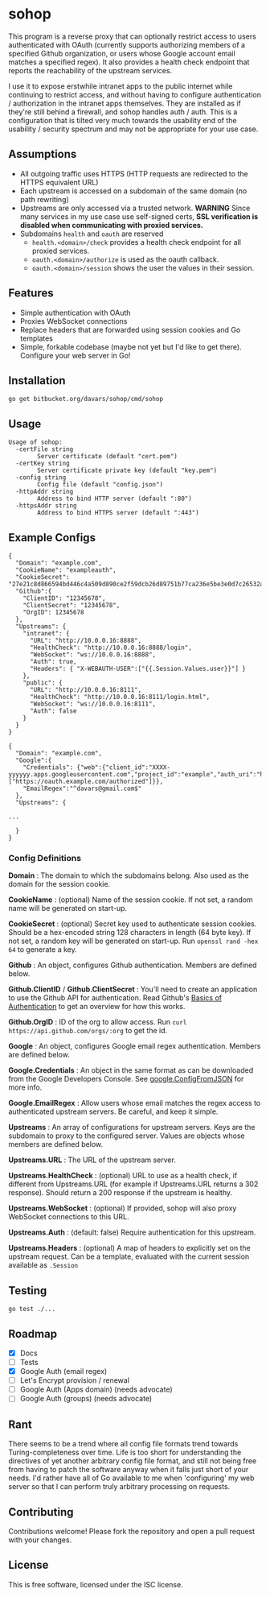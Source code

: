 # sohop

This program is a reverse proxy that can optionally restrict access to users authenticated with OAuth (currently
supports authorizing members of a specified Github organization, or users whose Google account email matches a
specified regex).  It also provides a health check endpoint that reports the reachability of the upstream services.

I use it to expose erstwhile intranet apps to the public internet while continuing to restrict access, and without
having to configure authentication / authorization in the intranet apps themselves.  They are installed as if they're
still behind a firewall, and sohop handles auth / auth.  This is a configuration that is tilted very much towards the 
usability end of the usability / security spectrum and may not be appropriate for your use case.

## Assumptions

* All outgoing traffic uses HTTPS (HTTP requests are redirected to the HTTPS equivalent URL)
* Each upstream is accessed on a subdomain of the same domain (no path rewriting)
* Upstreams are only accessed via a trusted network.  **WARNING** Since many services in my use case use self-signed
certs, **SSL verification is disabled when communicating with proxied services.**
* Subdomains `health` and `oauth` are reserved
    * `health.<domain>/check` provides a health check endpoint for all proxied services.  
    * `oauth.<domain>/authorize` is used as the oauth callback.
    * `oauth.<domain>/session` shows the user the values in their session.

## Features

* Simple authentication with OAuth
* Proxies WebSocket connections
* Replace headers that are forwarded using session cookies and Go templates
* Simple, forkable codebase (maybe not yet but I'd like to get there).  Configure your web server in Go!

## Installation

`go get bitbucket.org/davars/sohop/cmd/sohop`

## Usage

```
Usage of sohop:
  -certFile string
    	Server certificate (default "cert.pem")
  -certKey string
    	Server certificate private key (default "key.pem")
  -config string
    	Config file (default "config.json")
  -httpAddr string
    	Address to bind HTTP server (default ":80")
  -httpsAddr string
    	Address to bind HTTPS server (default ":443")
```

## Example Configs

```
{
  "Domain": "example.com",
  "CookieName": "exampleauth",
  "CookieSecret": "27e21c8d866594bd446c4a509d890ce2f59dcb26d89751b77ca236e5be3e0d7c26532a60e1ed9fd4f7b924e363d64e7a44a56dd57d84cf34eb7f0db0e19889f5",
  "Github":{
    "ClientID": "12345678",
    "ClientSecret": "12345678",
    "OrgID": 12345678
  },
  "Upstreams": {
    "intranet": {
      "URL": "http://10.0.0.16:8888",
      "HealthCheck": "http://10.0.0.16:8888/login",
      "WebSocket": "ws://10.0.0.16:8888",
      "Auth": true,
      "Headers": { "X-WEBAUTH-USER":["{{.Session.Values.user}}"] }
    },
    "public": {
      "URL": "http://10.0.0.16:8111",
      "HealthCheck": "http://10.0.0.16:8111/login.html",
      "WebSocket": "ws://10.0.0.16:8111",
      "Auth": false
    }
  }
}
```


```
{
  "Domain": "example.com",
  "Google":{
    "Credentials": {"web":{"client_id":"XXXX-yyyyyy.apps.googleusercontent.com","project_id":"example","auth_uri":"https://accounts.google.com/o/oauth2/auth","token_uri":"https://accounts.google.com/o/oauth2/token","auth_provider_x509_cert_url":"https://www.googleapis.com/oauth2/v1/certs","client_secret":"zzzzZZzzZZ","redirect_uris":["https://oauth.example.com/authorized"]}},
    "EmailRegex":"^davars@gmail.com$"
  },
  "Upstreams": {

...

  }
}
```


### Config Definitions

**Domain**
: The domain to which the subdomains belong.  Also used as the domain for the session cookie.

**CookieName**
: (optional) Name of the session cookie.  If not set, a random name will be generated on start-up.

**CookieSecret**
: (optional) Secret key used to authenticate session cookies. Should be a hex-encoded string 128 characters in length (64 byte key).  If not set, a random key will be generated on start-up.  Run `openssl rand -hex 64` to generate a key.

**Github**
: An object, configures Github authentication.  Members are defined below.

**Github.ClientID** / **Github.ClientSecret**
: You'll need to create an application to use the Github API for authentication.  Read Github's [Basics of Authentication](https://developer.github.com/guides/basics-of-authentication/) to get an overview for how this works.

**Github.OrgID**
: ID of the org to allow access. Run `curl https://api.github.com/orgs/:org` to get the id.

**Google**
: An object, configures Google email regex authentication.  Members are defined below.

**Google.Credentials**
: An object in the same format as can be downloaded from the Google Developers Console.  See [google.ConfigFromJSON](https://godoc.org/golang.org/x/oauth2/google#ConfigFromJSON) for more info.

**Google.EmailRegex**
: Allow users whose email matches the regex access to authenticated upstream servers.  Be careful, and keep it simple.

**Upstreams**
: An array of configurations for upstream servers.  Keys are the subdomain to proxy to the configured server.  Values are objects whose members are defined below.

**Upstreams.URL**
: The URL of the upstream server.

**Upstreams.HealthCheck**
: (optional) URL to use as a health check, if different from Upstreams.URL (for example if Upstreams.URL returns a 302 response).  Should return a 200 response if the upstream is healthy.

**Upstreams.WebSocket**
: (optional) If provided, sohop will also proxy WebSocket connections to this URL.

**Upstreams.Auth**
: (default: false) Require authentication for this upstream.

**Upstreams.Headers**
: (optional) A map of headers to explicitly set on the upstream request.  Can be a template, evaluated with the current session available as `.Session`


## Testing

```
go test ./...
```

## Roadmap

- [x] Docs
- [ ] Tests
- [x] Google Auth (email regex)
- [ ] Let's Encrypt provision / renewal
- [ ] Google Auth (Apps domain) (needs advocate)
- [ ] Google Auth (groups) (needs advocate)

## Rant

There seems to be a trend where all config file formats trend towards Turing-completeness over time.  Life is too short for
understanding the directives of yet another arbitrary config file format, and still not being free from having to
patch the software anyway when it falls just short of your needs.  I'd rather have all of Go available to me when
'configuring' my web server so that I can perform truly arbitrary processing on requests.

## Contributing ##

Contributions welcome! Please fork the repository and open a pull request
with your changes.

## License ##

This is free software, licensed under the ISC license.